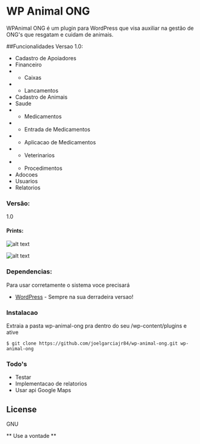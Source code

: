 # WP Animal ONG

WPAnimal ONG é um plugin para WordPress que visa auxiliar na gestão de ONG's que resgatam e cuidam de animais.

##Funcionalidades Versao 1.0:
* Cadastro de Apoiadores
* Financeiro
* * Caixas
* * Lancamentos
* Cadastro de Animais
* Saude
* * Medicamentos
* * Entrada de Medicamentos
* * Aplicacao de Medicamentos
* * Veterinarios
* * Procedimentos
* Adocoes
* Usuarios
* Relatorios
 
### Versão:
1.0

#### Prints:

![alt text](https://lh6.googleusercontent.com/TjEOXklrOO-QJRsOdJfJH9WrFf12Q8BbzV7ysJuflVdvatr14ljV8VDiqmnK-2d703v2ZiMMWv8=w1831-h995 "Foto 1")

![alt text](https://lh4.googleusercontent.com/uheZXEdJn12x8IgysRWiXAJgONugTAP7GUrDwpit-zt4__USjCYCazJas9W600LxUDAFhB6JKbc=w1831-h995 "Foto 2")


### Dependencias:

Para usar corretamente o sistema voce precisará

* [WordPress](http://wordpress.org) - Sempre na sua derradeira versao!


### Instalacao
Extraia a pasta wp-animal-ong pra dentro do seu /wp-content/plugins e ative
```
$ git clone https://github.com/joelgarciajr84/wp-animal-ong.git wp-animal-ong
```


### Todo's

 - Testar
 - Implementacao de relatorios
 - Usar api Google Maps 

License
----

GNU


** Use a vontade **
